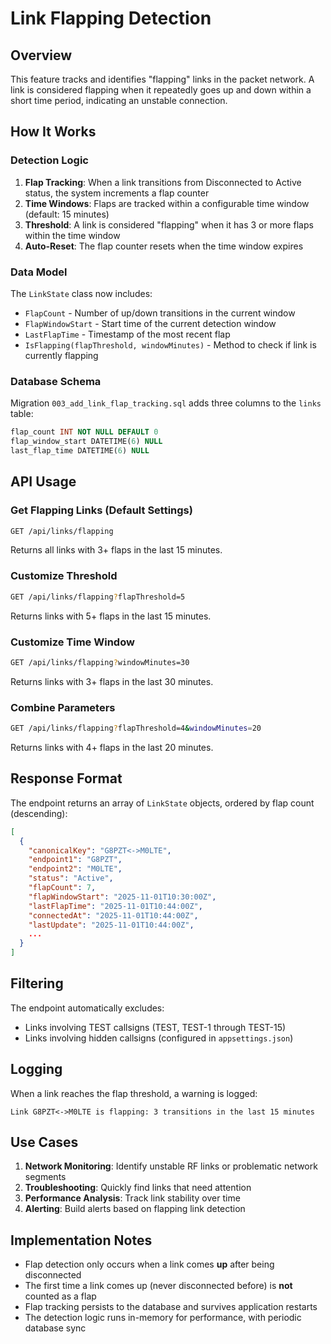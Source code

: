 # Link Flapping Detection

## Overview

This feature tracks and identifies "flapping" links in the packet network. A link is considered flapping when it repeatedly goes up and down within a short time period, indicating an unstable connection.

## How It Works

### Detection Logic

1. **Flap Tracking**: When a link transitions from Disconnected to Active status, the system increments a flap counter
2. **Time Windows**: Flaps are tracked within a configurable time window (default: 15 minutes)
3. **Threshold**: A link is considered "flapping" when it has 3 or more flaps within the time window
4. **Auto-Reset**: The flap counter resets when the time window expires

### Data Model

The `LinkState` class now includes:
- `FlapCount` - Number of up/down transitions in the current window
- `FlapWindowStart` - Start time of the current detection window
- `LastFlapTime` - Timestamp of the most recent flap
- `IsFlapping(flapThreshold, windowMinutes)` - Method to check if link is currently flapping

### Database Schema

Migration `003_add_link_flap_tracking.sql` adds three columns to the `links` table:
```sql
flap_count INT NOT NULL DEFAULT 0
flap_window_start DATETIME(6) NULL
last_flap_time DATETIME(6) NULL
```

## API Usage

### Get Flapping Links (Default Settings)

```bash
GET /api/links/flapping
```

Returns all links with 3+ flaps in the last 15 minutes.

### Customize Threshold

```bash
GET /api/links/flapping?flapThreshold=5
```

Returns links with 5+ flaps in the last 15 minutes.

### Customize Time Window

```bash
GET /api/links/flapping?windowMinutes=30
```

Returns links with 3+ flaps in the last 30 minutes.

### Combine Parameters

```bash
GET /api/links/flapping?flapThreshold=4&windowMinutes=20
```

Returns links with 4+ flaps in the last 20 minutes.

## Response Format

The endpoint returns an array of `LinkState` objects, ordered by flap count (descending):

```json
[
  {
    "canonicalKey": "G8PZT<->M0LTE",
    "endpoint1": "G8PZT",
    "endpoint2": "M0LTE",
    "status": "Active",
    "flapCount": 7,
    "flapWindowStart": "2025-11-01T10:30:00Z",
    "lastFlapTime": "2025-11-01T10:44:00Z",
    "connectedAt": "2025-11-01T10:44:00Z",
    "lastUpdate": "2025-11-01T10:44:00Z",
    ...
  }
]
```

## Filtering

The endpoint automatically excludes:
- Links involving TEST callsigns (TEST, TEST-1 through TEST-15)
- Links involving hidden callsigns (configured in `appsettings.json`)

## Logging

When a link reaches the flap threshold, a warning is logged:

```
Link G8PZT<->M0LTE is flapping: 3 transitions in the last 15 minutes
```

## Use Cases

1. **Network Monitoring**: Identify unstable RF links or problematic network segments
2. **Troubleshooting**: Quickly find links that need attention
3. **Performance Analysis**: Track link stability over time
4. **Alerting**: Build alerts based on flapping link detection

## Implementation Notes

- Flap detection only occurs when a link comes **up** after being disconnected
- The first time a link comes up (never disconnected before) is **not** counted as a flap
- Flap tracking persists to the database and survives application restarts
- The detection logic runs in-memory for performance, with periodic database sync
